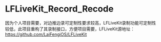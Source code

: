 # LFLiveKit_Record_Recode
因为个人项目需要，对边推边录可定制性要求较高，LFLiveKit录制功能可定制性较低，此项目重构了其录制接口，方便项目需要，LFLiveKit源地址：https://github.com/LaiFengiOS/LFLiveKit
